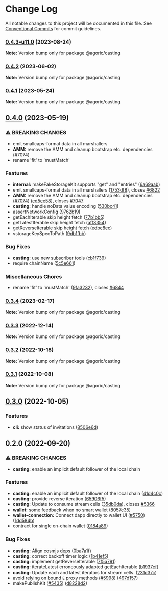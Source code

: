 # Change Log

All notable changes to this project will be documented in this file.
See [Conventional Commits](https://conventionalcommits.org) for commit guidelines.

### [0.4.3-u11.0](https://github.com/Agoric/agoric-sdk/compare/@agoric/casting@0.4.2...@agoric/casting@0.4.3-u11.0) (2023-08-24)

**Note:** Version bump only for package @agoric/casting





### [0.4.2](https://github.com/Agoric/agoric-sdk/compare/@agoric/casting@0.4.1...@agoric/casting@0.4.2) (2023-06-02)

**Note:** Version bump only for package @agoric/casting





### [0.4.1](https://github.com/Agoric/agoric-sdk/compare/@agoric/casting@0.4.0...@agoric/casting@0.4.1) (2023-05-24)

**Note:** Version bump only for package @agoric/casting





## [0.4.0](https://github.com/Agoric/agoric-sdk/compare/@agoric/casting@0.3.2...@agoric/casting@0.4.0) (2023-05-19)


### ⚠ BREAKING CHANGES

* emit smallcaps-format data in all marshallers
* **AMM:**  remove the AMM and cleanup bootstrap etc. dependencies (#7074)
* rename 'fit' to 'mustMatch'

### Features

* **internal:** makeFakeStorageKit supports "get" and "entries" ([6a69aab](https://github.com/Agoric/agoric-sdk/commit/6a69aab5cb54faae5af631bbc2281e4fc4ede8e0))
* emit smallcaps-format data in all marshallers ([1753df8](https://github.com/Agoric/agoric-sdk/commit/1753df83465785b5ee71b250770c9b012d750ffc)), closes [#6822](https://github.com/Agoric/agoric-sdk/issues/6822)
* **AMM:**  remove the AMM and cleanup bootstrap etc. dependencies ([#7074](https://github.com/Agoric/agoric-sdk/issues/7074)) ([ed5ee58](https://github.com/Agoric/agoric-sdk/commit/ed5ee58a276fce3c55f19e4f6f662ed579896c2c)), closes [#7047](https://github.com/Agoric/agoric-sdk/issues/7047)
* **casting:** handle noData value encoding ([530bc41](https://github.com/Agoric/agoric-sdk/commit/530bc41854cc7f5e5749e97e87fabc6163a17864))
* assertNetworkConfig ([9762b19](https://github.com/Agoric/agoric-sdk/commit/9762b19b25ebcb4678faa389d39c4bab91e0c25c))
* getEachIterable skip height fetch ([77b1bb5](https://github.com/Agoric/agoric-sdk/commit/77b1bb589e90462bc7514347b8c62c236d72922e))
* getLatestIterable skip height fetch ([aff3354](https://github.com/Agoric/agoric-sdk/commit/aff335417d9553182d50a5b84a4aa7c7fb6ae430))
* getReverseIterable skip height fetch ([edbc8ec](https://github.com/Agoric/agoric-sdk/commit/edbc8ec2fab4a71e2675f5cc608f25d27b43b524))
* vstorageKeySpecToPath ([9db1fbb](https://github.com/Agoric/agoric-sdk/commit/9db1fbb1328c28282db972b3e130e2ee3515b87d))


### Bug Fixes

* **casting:** use new subscriber tools ([cb1f739](https://github.com/Agoric/agoric-sdk/commit/cb1f739c36c28befa2ab097bfc9b86686dbe57c3))
* require chainName ([5c5e661](https://github.com/Agoric/agoric-sdk/commit/5c5e661f444add3e1544c931c475a3a266a080de))


### Miscellaneous Chores

* rename 'fit' to 'mustMatch' ([9fa3232](https://github.com/Agoric/agoric-sdk/commit/9fa32324f84bfb85de9e99e0c9ad277b8017b50e)), closes [#6844](https://github.com/Agoric/agoric-sdk/issues/6844)



### [0.3.4](https://github.com/Agoric/agoric-sdk/compare/@agoric/casting@0.3.3...@agoric/casting@0.3.4) (2023-02-17)

**Note:** Version bump only for package @agoric/casting





### [0.3.3](https://github.com/Agoric/agoric-sdk/compare/@agoric/casting@0.3.2...@agoric/casting@0.3.3) (2022-12-14)

**Note:** Version bump only for package @agoric/casting





### [0.3.2](https://github.com/Agoric/agoric-sdk/compare/@agoric/casting@0.3.1...@agoric/casting@0.3.2) (2022-10-18)

**Note:** Version bump only for package @agoric/casting





### [0.3.1](https://github.com/Agoric/agoric-sdk/compare/@agoric/casting@0.3.0...@agoric/casting@0.3.1) (2022-10-08)

**Note:** Version bump only for package @agoric/casting





## [0.3.0](https://github.com/Agoric/agoric-sdk/compare/@agoric/casting@0.2.0...@agoric/casting@0.3.0) (2022-10-05)


### Features

* **cli:** show status of invitations ([8506e6d](https://github.com/Agoric/agoric-sdk/commit/8506e6d87ef331e781c9d2e2251fdcf48e784e04))



## 0.2.0 (2022-09-20)


### ⚠ BREAKING CHANGES

* **casting:** enable an implicit default follower of the local chain

### Features

* **casting:** enable an implicit default follower of the local chain ([41d4c0c](https://github.com/Agoric/agoric-sdk/commit/41d4c0c0326ec71ede4a6a5b101ae5c8a4339aa0))
* **casting:** provide reverse iteration ([65906f5](https://github.com/Agoric/agoric-sdk/commit/65906f553908ae5200a96307e78ec505060cb43b))
* **casting:** Update to consume stream cells ([35db0da](https://github.com/Agoric/agoric-sdk/commit/35db0daed7f8315222fa87cbf9c50e4e2ee8d225)), closes [#5366](https://github.com/Agoric/agoric-sdk/issues/5366)
* **wallet:** some feedback when no smart wallet ([8057c35](https://github.com/Agoric/agoric-sdk/commit/8057c35d2a89b9d80d31c1da10279c248b3c6e68))
* **wallet-connection:** Connect dapp directly to wallet UI ([#5750](https://github.com/Agoric/agoric-sdk/issues/5750)) ([1dd584b](https://github.com/Agoric/agoric-sdk/commit/1dd584b195212705b1f74a8c89b7f3f121640e41))
* contract for single on-chain wallet ([0184a89](https://github.com/Agoric/agoric-sdk/commit/0184a89403a3719f21dc61de37865512cdc819ae))


### Bug Fixes

* **casting:** Align cosmjs deps ([0ba7a1f](https://github.com/Agoric/agoric-sdk/commit/0ba7a1f7a18d4f83afa04b3637f432fdd72f3cd8))
* **casting:** correct backoff timer logic ([1b41ef5](https://github.com/Agoric/agoric-sdk/commit/1b41ef56bec54f89296376a0677c421f66baabba))
* **casting:** implement getReverseIterable ([7f5a791](https://github.com/Agoric/agoric-sdk/commit/7f5a79170a11560567406ebb02234dbef20ca07a))
* **casting:** iterateLatest erroneously adapted getEachIterable ([b1937cf](https://github.com/Agoric/agoric-sdk/commit/b1937cf8fbd8685b5078ad5d312b4aa1b173a9ae))
* **casting:** Update each and latest iterators for stream cells. ([231d37c](https://github.com/Agoric/agoric-sdk/commit/231d37c4cd87785c20b70eb270384a50e010b3b7))
* avoid relying on bound `E` proxy methods ([#5998](https://github.com/Agoric/agoric-sdk/issues/5998)) ([497d157](https://github.com/Agoric/agoric-sdk/commit/497d157d29cc8dda58eca9e07c24b57731647074))
* makePublishKit ([#5435](https://github.com/Agoric/agoric-sdk/issues/5435)) ([d8228d2](https://github.com/Agoric/agoric-sdk/commit/d8228d272cfe18aa2fba713fb5acc4e84eaa1e39))
